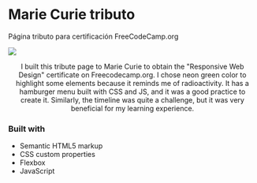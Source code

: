 # Marie Curie tributo
Página tributo para certificación FreeCodeCamp.org

<img src="https://github.com/CarolinaDangelo/marie-curie-tributo/blob/8d38476fb5ad9803984ba4a3097a7fe0f7d991f2/img/Captura.jpg"></img>

<p align="center">I built this tribute page to Marie Curie to obtain the "Responsive Web Design" certificate on Freecodecamp.org. I chose neon green color to highlight some elements because it reminds me of radioactivity. It has a hamburger menu built with CSS and JS, and it was a good practice to create it. Similarly, the timeline was quite a challenge, but it was very beneficial for my learning experience.</p>

### Built with

- Semantic HTML5 markup
- CSS custom properties
- Flexbox
- JavaScript
